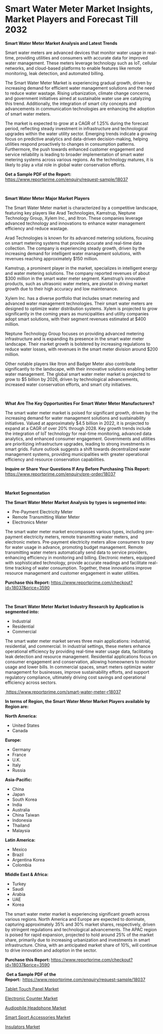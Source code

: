 <p><h1>Smart Water Meter Market Insights, Market Players and Forecast Till 2032</h1></p><p><strong>Smart Water Meter Market Analysis and Latest Trends</strong></p>
<p><p>Smart water meters are advanced devices that monitor water usage in real-time, providing utilities and consumers with accurate data for improved water management. These meters leverage technology such as IoT, cellular networks, and cloud-based platforms to enable features like remote monitoring, leak detection, and automated billing. </p><p>The Smart Water Meter Market is experiencing gradual growth, driven by increasing demand for efficient water management solutions and the need to reduce water wastage. Rising urbanization, climate change concerns, and government initiatives aimed at sustainable water use are catalyzing this trend. Additionally, the integration of smart city concepts and advancements in communication technologies are enhancing the adoption of smart water meters.</p><p>The market is expected to grow at a CAGR of 1.25% during the forecast period, reflecting steady investment in infrastructure and technological upgrades within the water utility sector. Emerging trends indicate a growing focus on predictive analytics and data-driven decision-making, helping utilities respond proactively to changes in consumption patterns. Furthermore, the push towards enhanced customer engagement and service reliability is leading to broader implementation of smart water metering systems across various regions. As the technology matures, it is likely to play a vital role in global water conservation efforts.</p></p>
<p><strong>Get a Sample PDF of the Report:&nbsp;</strong> <a href="https://www.reportprime.com/enquiry/request-sample/18037?utm_campaign=2012&utm_medium=2&utm_source=Github&utm_content=ia&utm_term=18032025&utm_id=smart-water-meter">https://www.reportprime.com/enquiry/request-sample/18037</a></p>
<p>&nbsp;</p>
<p><strong>Smart Water Meter Major Market Players</strong></p>
<p><p>The Smart Water Meter market is characterized by a competitive landscape, featuring key players like Arad Technologies, Kamstrup, Neptune Technology Group, Xylem Inc., and Itron. These companies leverage advanced technology and innovations to enhance water management efficiency and reduce wastage.</p><p>Arad Technologies is known for its advanced metering solutions, focusing on smart metering systems that provide accurate and real-time data collection. The company is experiencing steady growth, driven by the increasing demand for intelligent water management solutions, with revenues reaching approximately $150 million.</p><p>Kamstrup, a prominent player in the market, specializes in intelligent energy and water metering solutions. The company reported revenues of about $300 million in the smart water meter segment. Kamstrup’s innovative products, such as ultrasonic water meters, are pivotal in driving market growth due to their high accuracy and low maintenance.</p><p>Xylem Inc. has a diverse portfolio that includes smart metering and advanced water management technologies. Their smart water meters are designed to optimize water distribution systems. Xylem is projected to grow significantly in the coming years as municipalities and utility companies adopt smart solutions, with their segment revenues estimated at $400 million.</p><p>Neptune Technology Group focuses on providing advanced metering infrastructure and is expanding its presence in the smart water meter landscape. Their market growth is bolstered by increasing regulations to reduce water losses, with revenues in the smart meter division around $200 million.</p><p>Other notable players like Itron and Badger Meter also contribute significantly to the landscape, with their innovative solutions enabling better water management. The global smart water meter market is projected to grow to $5 billion by 2026, driven by technological advancements, increased water conservation efforts, and smart city initiatives.</p></p>
<p>&nbsp;</p>
<p><strong>What Are The Key Opportunities For Smart Water Meter Manufacturers?</strong></p>
<p><p>The smart water meter market is poised for significant growth, driven by the increasing demand for water management solutions and sustainability initiatives. Valued at approximately $4.5 billion in 2022, it is projected to expand at a CAGR of over 20% through 2028. Key growth trends include the integration of IoT technology for real-time monitoring, advanced data analytics, and enhanced consumer engagement. Governments and utilities are prioritizing infrastructure upgrades, leading to strong investments in smart grids. Future outlook suggests a shift towards decentralized water management systems, providing municipalities with greater operational efficiency and resource conservation capabilities.</p></p>
<p><strong>Inquire or Share Your Questions If Any Before Purchasing This Report:</strong> <a href="https://www.reportprime.com/enquiry/pre-order/18037?utm_campaign=2012&utm_medium=2&utm_source=Github&utm_content=ia&utm_term=18032025&utm_id=smart-water-meter">https://www.reportprime.com/enquiry/pre-order/18037</a></p>
<p>&nbsp;</p>
<p><strong>Market Segmentation</strong></p>
<p><strong>The Smart Water Meter Market Analysis by types is segmented into:</strong></p>
<p><ul><li>Pre-Payment Electricity Meter</li><li>Remote Transmitting Water Meter</li><li>Electronics Meter</li></ul></p>
<p><p>The smart water meter market encompasses various types, including pre-payment electricity meters, remote transmitting water meters, and electronic meters. Pre-payment electricity meters allow consumers to pay for water usage in advance, promoting budget management. Remote transmitting water meters automatically send data to service providers, enhancing efficiency in monitoring and billing. Electronic meters, equipped with sophisticated technology, provide accurate readings and facilitate real-time tracking of water consumption. Together, these innovations improve resource management and customer engagement in water utilities.</p></p>
<p><strong>Purchase this Report:&nbsp;</strong><a href="https://www.reportprime.com/checkout?id=18037&price=3590&utm_campaign=2012&utm_medium=2&utm_source=Github&utm_content=ia&utm_term=18032025&utm_id=smart-water-meter">https://www.reportprime.com/checkout?id=18037&price=3590</a></p>
<p>&nbsp;</p>
<p><strong>The Smart Water Meter Market Industry Research by Application is segmented into:</strong></p>
<p><ul><li>Industrial</li><li>Residential</li><li>Commercial</li></ul></p>
<p><p>The smart water meter market serves three main applications: industrial, residential, and commercial. In industrial settings, these meters enhance operational efficiency by providing real-time water usage data, facilitating leak detection and resource management. Residential applications focus on consumer engagement and conservation, allowing homeowners to monitor usage and lower bills. In commercial spaces, smart meters optimize water management for businesses, improve sustainability efforts, and support regulatory compliance, ultimately driving cost savings and operational efficiency across sectors.</p></p>
<p><a href="https://www.reportprime.com/smart-water-meter-r18037?utm_campaign=2012&utm_medium=2&utm_source=Github&utm_content=ia&utm_term=18032025&utm_id=smart-water-meter">&nbsp;https://www.reportprime.com/smart-water-meter-r18037</a></p>
<p><strong>In terms of Region, the Smart Water Meter Market Players available by Region are:</strong></p>
<p>
    <p> <strong> North America: </strong>
        <ul>
            <li>United States</li>
            <li>Canada</li>
        </ul>
        </p> 
    <p> <strong> Europe: </strong>
        <ul>
            <li>Germany</li>
            <li>France</li>
            <li>U.K.</li>
            <li>Italy</li>
            <li>Russia</li>
        </ul>
        </p> 
    <p> <strong> Asia-Pacific: </strong>
        <ul>
            <li>China</li>
            <li>Japan</li>
            <li>South Korea</li>
            <li>India</li>
            <li>Australia</li>
            <li>China Taiwan</li>
            <li>Indonesia</li>
            <li>Thailand</li>
            <li>Malaysia</li>
        </ul>
        </p> 
    <p> <strong> Latin America: </strong>
        <ul>
            <li>Mexico</li>
            <li>Brazil</li>
            <li>Argentina Korea</li>
            <li>Colombia</li>
        </ul>
        </p> 
    <p> <strong> Middle East & Africa: </strong>
        <ul>
            <li>Turkey</li>
            <li>Saudi</li>
            <li>Arabia</li>
            <li>UAE</li>
            <li>Korea</li>
        </ul>
    </p>
    </p>
<p><p>The smart water meter market is experiencing significant growth across various regions. North America and Europe are expected to dominate, capturing approximately 35% and 30% market shares, respectively, driven by stringent regulations and technological advancements. The APAC region is poised for rapid expansion, projected to hold around 25% of the market share, primarily due to increasing urbanization and investments in smart infrastructure. China, with an anticipated market share of 10%, will continue to drive innovation and adoption in the sector.</p></p>
<p><strong>Purchase this Report: </strong><a href="https://www.reportprime.com/checkout?id=18037&price=3590&utm_campaign=2012&utm_medium=2&utm_source=Github&utm_content=ia&utm_term=18032025&utm_id=smart-water-meter">https://www.reportprime.com/checkout?id=18037&price=3590</a></p>
<p>&nbsp;<strong>Get a Sample PDF of the Report:&nbsp;&nbsp;</strong><a href="https://www.reportprime.com/enquiry/request-sample/18037?utm_campaign=2012&utm_medium=2&utm_source=Github&utm_content=ia&utm_term=18032025&utm_id=smart-water-meter">https://www.reportprime.com/enquiry/request-sample/18037</a></p>
<p><strong></strong></p>
<p><p><a href="https://github.com/goickpache1m/Market-Research-Report-List-1/blob/main/tablet-touch-panel-market.md?utm_campaign=2012&utm_medium=2&utm_source=Github&utm_content=ia&utm_term=18032025&utm_id=smart-water-meter">Tablet Touch Panel Market</a></p><p><a href="https://github.com/smarzkathyb6/Market-Research-Report-List-1/blob/main/electronic-counter-market.md?utm_campaign=2012&utm_medium=2&utm_source=Github&utm_content=ia&utm_term=18032025&utm_id=smart-water-meter">Electronic Counter Market</a></p><p><a href="https://github.com/kielbledeni0/Market-Research-Report-List-1/blob/main/audiophile-headphone-market.md?utm_campaign=2012&utm_medium=2&utm_source=Github&utm_content=ia&utm_term=18032025&utm_id=smart-water-meter">Audiophile Headphone Market</a></p><p><a href="https://github.com/grevecodeeol/Market-Research-Report-List-1/blob/main/smart-sport-accessories-market.md?utm_campaign=2012&utm_medium=2&utm_source=Github&utm_content=ia&utm_term=18032025&utm_id=smart-water-meter">Smart Sport Accessories Market</a></p><p><a href="https://github.com/ernierintzfu/Market-Research-Report-List-1/blob/main/insulators-market.md?utm_campaign=2012&utm_medium=2&utm_source=Github&utm_content=ia&utm_term=18032025&utm_id=smart-water-meter">Insulators Market</a></p></p>
